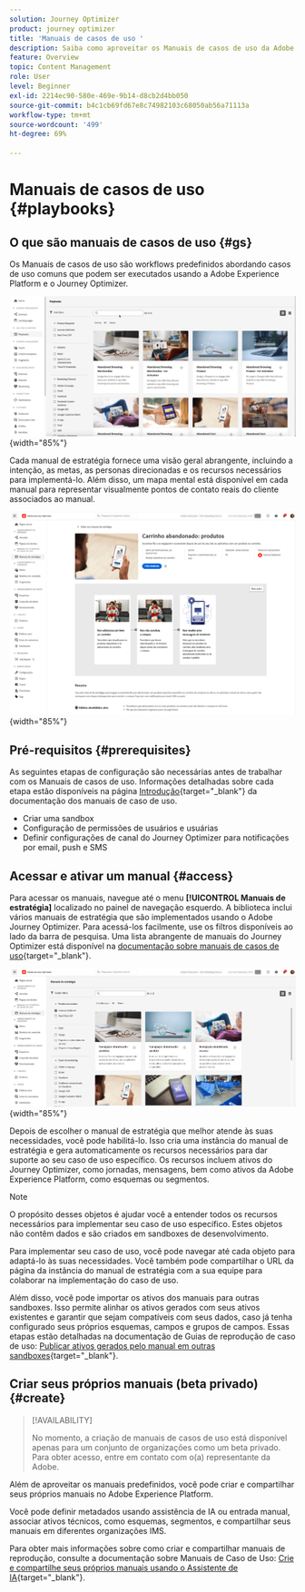 ```yaml
---
solution: Journey Optimizer
product: journey optimizer
title: 'Manuais de casos de uso '
description: Saiba como aproveitar os Manuais de casos de uso da Adobe Experience Platform com o Adobe Journey Optimizer.
feature: Overview
topic: Content Management
role: User
level: Beginner
exl-id: 2214ec90-580e-469e-9b14-d8cb2d4bb050
source-git-commit: b4c1cb69fd67e8c74982103c68050ab56a71113a
workflow-type: tm+mt
source-wordcount: '499'
ht-degree: 69%

---
```


# Manuais de casos de uso  {#playbooks}

## O que são manuais de casos de uso {#gs}

Os Manuais de casos de uso são workflows predefinidos abordando casos de uso comuns que podem ser executados usando a Adobe Experience Platform e o Journey Optimizer.

![imagem animada exibindo Manuais de casos de uso](../rn/assets/do-not-localize/playbooks.gif){width="85%"}

Cada manual de estratégia fornece uma visão geral abrangente, incluindo a intenção, as metas, as personas direcionadas e os recursos necessários para implementá-lo. Além disso, um mapa mental está disponível em cada manual para representar visualmente pontos de contato reais do cliente associados ao manual.

![Manual de estratégia do carrinho abandonado mostrado na exibição de manuais de estratégia de descoberta](assets/playbooks-detail.png){width="85%"}

## Pré-requisitos {#prerequisites}

As seguintes etapas de configuração são necessárias antes de trabalhar com os Manuais de casos de uso. Informações detalhadas sobre cada etapa estão disponíveis na página [Introdução](https://experienceleague.adobe.com/docs/experience-platform/use-case-playbooks/playbooks/get-started.html?lang=pt-BR){target="_blank"} da documentação dos manuais de caso de uso.

* Criar uma sandbox
* Configuração de permissões de usuários e usuárias
* Definir configurações de canal do Journey Optimizer para notificações por email, push e SMS

## Acessar e ativar um manual {#access}

Para acessar os manuais, navegue até o menu **[!UICONTROL Manuais de estratégia]** localizado no painel de navegação esquerdo. A biblioteca inclui vários manuais de estratégia que são implementados usando o Adobe Journey Optimizer. Para acessá-los facilmente, use os filtros disponíveis ao lado da barra de pesquisa. Uma lista abrangente de manuais do Journey Optimizer está disponível na [documentação sobre manuais de casos de uso](https://experienceleague.adobe.com/docs/experience-platform/use-case-playbooks/playbooks/playbooks-list.html?lang=pt-BR){target="_blank"}.

![Lista de manuais de estratégia com o painel de filtros aberto](assets/playbooks-filter.png){width="85%"}

Depois de escolher o manual de estratégia que melhor atende às suas necessidades, você pode habilitá-lo. Isso cria uma instância do manual de estratégia e gera automaticamente os recursos necessários para dar suporte ao seu caso de uso específico. Os recursos incluem ativos do Journey Optimizer, como jornadas, mensagens, bem como ativos da Adobe Experience Platform, como esquemas ou segmentos.

>[!NOTE]
>
>O propósito desses objetos é ajudar você a entender todos os recursos necessários para implementar seu caso de uso específico. Estes objetos não contêm dados e são criados em sandboxes de desenvolvimento. 

Para implementar seu caso de uso, você pode navegar até cada objeto para adaptá-lo às suas necessidades. Você também pode compartilhar o URL da página da instância do manual de estratégia com a sua equipe para colaborar na implementação do caso de uso.

Além disso, você pode importar os ativos dos manuais para outras sandboxes. Isso permite alinhar os ativos gerados com seus ativos existentes e garantir que sejam compatíveis com seus dados, caso já tenha configurado seus próprios esquemas, campos e grupos de campos. Essas etapas estão detalhadas na documentação de Guias de reprodução de caso de uso: [Publicar ativos gerados pelo manual em outras sandboxes](https://experienceleague.adobe.com/docs/experience-platform/use-case-playbooks/playbooks/data-awareness.html?lang=pt-BR){target="_blank"}.

## Criar seus próprios manuais (beta privado) {#create}

>[!AVAILABILITY]
>
>No momento, a criação de manuais de casos de uso está disponível apenas para um conjunto de organizações como um beta privado. Para obter acesso, entre em contato com o(a) representante da Adobe.

Além de aproveitar os manuais predefinidos, você pode criar e compartilhar seus próprios manuais no Adobe Experience Platform.

Você pode definir metadados usando assistência de IA ou entrada manual, associar ativos técnicos, como esquemas, segmentos, e compartilhar seus manuais em diferentes organizações IMS.

Para obter mais informações sobre como criar e compartilhar manuais de reprodução, consulte a documentação sobre Manuais de Caso de Uso: [Crie e compartilhe seus próprios manuais usando o Assistente de IA](https://experienceleague.adobe.com/docs/experience-platform/use-case-playbooks/playbooks/author.html?lang=en#sharing-playbooks-sandboxes){target="_blank"}.
